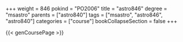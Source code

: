 +++
weight = 846
pokind = "PO2006"
title = "astro846"
degree = "msastro"
parents = ["astro840"]
tags = ["msastro", "astro846", "astro840"]
categories = ["course"]
bookCollapseSection = false
+++

{{< genCoursePage >}}
